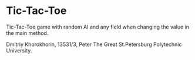 # Tic-Tac-Toe
Tic-Tac-Toe game with random AI and any field when changing the value in the main method.

Dmitriy Khorokhorin, 13531/3,
Peter The Great St.Petersburg Polytechnic University.
